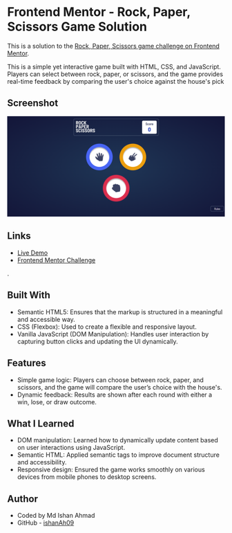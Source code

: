 # Frontend Mentor - Rock, Paper, Scissors Game Solution

This is a solution to the [Rock, Paper, Scissors game challenge on Frontend Mentor](https://www.frontendmentor.io/challenges/rock-paper-scissors-game-pTgwgvgH).

This is a simple yet interactive game built with HTML, CSS, and JavaScript. Players can select between rock, paper, or scissors, and the game provides real-time feedback by comparing the user's choice against the house's pick

## Screenshot

![Rock, Paper, Scissors Game](./Screenshot%202025-01-13%20201041.png)

## Links

- [Live Demo]()
- [Frontend Mentor Challenge](https://www.frontendmentor.io/challenges/rock-paper-scissors-game-pTgwgvgH)

.

## Built With

- Semantic HTML5: Ensures that the markup is structured in a meaningful and accessible way.
- CSS (Flexbox): Used to create a flexible and responsive layout.
- Vanilla JavaScript (DOM Manipulation): Handles user interaction by capturing button clicks and updating the UI dynamically.

## Features

- Simple game logic: Players can choose between rock, paper, and scissors, and the game will compare the user’s choice with the house's.
- Dynamic feedback: Results are shown after each round with either a win, lose, or draw outcome.

## What I Learned

- DOM manipulation: Learned how to dynamically update content based on user interactions using JavaScript.
- Semantic HTML: Applied semantic tags to improve document structure and accessibility.
- Responsive design: Ensured the game works smoothly on various devices from mobile phones to desktop screens.

## Author

- Coded by Md Ishan Ahmad
- GitHub - [ishanAh09](https://github.com/ishanah09)
